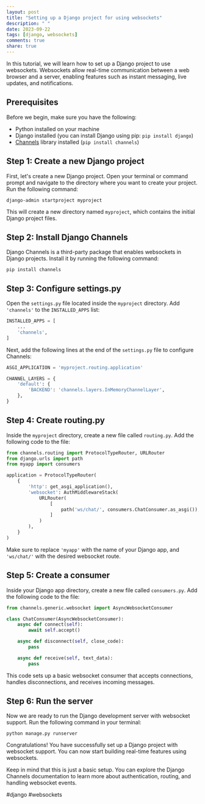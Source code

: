 ```yaml
---
layout: post
title: "Setting up a Django project for using websockets"
description: " "
date: 2023-09-22
tags: [django, websockets]
comments: true
share: true
---
```


In this tutorial, we will learn how to set up a Django project to use websockets. Websockets allow real-time communication between a web browser and a server, enabling features such as instant messaging, live updates, and notifications.

## Prerequisites

Before we begin, make sure you have the following:

- Python installed on your machine
- Django installed (you can install Django using pip: `pip install django`)
- [Channels](https://channels.readthedocs.io/en/stable/) library installed (`pip install channels`)

## Step 1: Create a new Django project

First, let's create a new Django project. Open your terminal or command prompt and navigate to the directory where you want to create your project. Run the following command:

```shell
django-admin startproject myproject
```

This will create a new directory named `myproject`, which contains the initial Django project files.

## Step 2: Install Django Channels

Django Channels is a third-party package that enables websockets in Django projects. Install it by running the following command:

```shell
pip install channels
```

## Step 3: Configure settings.py

Open the `settings.py` file located inside the `myproject` directory. Add `'channels'` to the `INSTALLED_APPS` list:

```python
INSTALLED_APPS = [
    ...
    'channels',
]
```

Next, add the following lines at the end of the `settings.py` file to configure Channels:

```python
ASGI_APPLICATION = 'myproject.routing.application'

CHANNEL_LAYERS = {
    'default': {
        'BACKEND': 'channels.layers.InMemoryChannelLayer',
    },
}
```

## Step 4: Create routing.py

Inside the `myproject` directory, create a new file called `routing.py`. Add the following code to the file:

```python
from channels.routing import ProtocolTypeRouter, URLRouter
from django.urls import path
from myapp import consumers

application = ProtocolTypeRouter(
    {
        'http': get_asgi_application(),
        'websocket': AuthMiddlewareStack(
            URLRouter(
                [
                    path('ws/chat/', consumers.ChatConsumer.as_asgi()),
                ]
            )
        ),
    }
)
```

Make sure to replace `'myapp'` with the name of your Django app, and `'ws/chat/'` with the desired websocket route.

## Step 5: Create a consumer

Inside your Django app directory, create a new file called `consumers.py`. Add the following code to the file:

```python
from channels.generic.websocket import AsyncWebsocketConsumer

class ChatConsumer(AsyncWebsocketConsumer):
    async def connect(self):
        await self.accept()

    async def disconnect(self, close_code):
        pass

    async def receive(self, text_data):
        pass
```

This code sets up a basic websocket consumer that accepts connections, handles disconnections, and receives incoming messages.

## Step 6: Run the server

Now we are ready to run the Django development server with websocket support. Run the following command in your terminal:

```shell
python manage.py runserver
```

Congratulations! You have successfully set up a Django project with websocket support. You can now start building real-time features using websockets.

Keep in mind that this is just a basic setup. You can explore the Django Channels documentation to learn more about authentication, routing, and handling websocket events.

#django #websockets